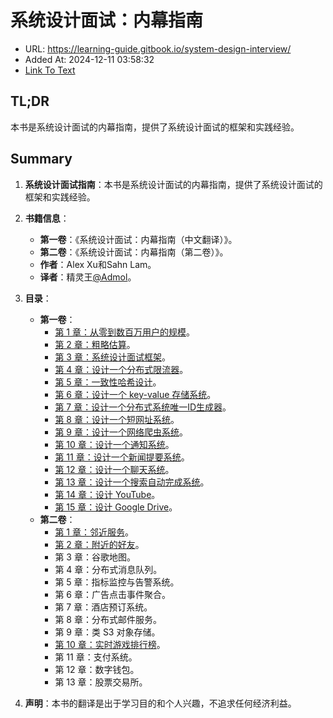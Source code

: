 # 系统设计面试：内幕指南
- URL: https://learning-guide.gitbook.io/system-design-interview/
- Added At: 2024-12-11 03:58:32
- [Link To Text](2024-12-11-系统设计面试：内幕指南_raw.md)

## TL;DR
本书是系统设计面试的内幕指南，提供了系统设计面试的框架和实践经验。

## Summary
1. **系统设计面试指南**：本书是系统设计面试的内幕指南，提供了系统设计面试的框架和实践经验。

2. **书籍信息**：
   - **第一卷**：《系统设计面试：内幕指南（中文翻译）》。
   - **第二卷**：《系统设计面试：内幕指南（第二卷）》。
   - **作者**：Alex Xu和Sahn Lam。
   - **译者**：精灵王[@Admol](https://github.com/Admol)。

3. **目录**：
   - **第一卷**：
     - [第 1 章：从零到数百万用户的规模](https://learning-guide.gitbook.io/system-design-interview/xi-tong-she-ji-mian-shi-nei-mu-zhi-nan-di-yi-juan/chapter-01-scale-from-zero-to-millions-of-users)。
     - [第 2 章：粗略估算](https://learning-guide.gitbook.io/system-design-interview/xi-tong-she-ji-mian-shi-nei-mu-zhi-nan-di-yi-juan/chapter-02-back-of-the-envelope-estimation)。
     - [第 3 章：系统设计面试框架](https://learning-guide.gitbook.io/system-design-interview/xi-tong-she-ji-mian-shi-nei-mu-zhi-nan-di-yi-juan/chapter-03-a-framework-for-system-design-interviews)。
     - [第 4 章：设计一个分布式限流器](https://learning-guide.gitbook.io/system-design-interview/xi-tong-she-ji-mian-shi-nei-mu-zhi-nan-di-yi-juan/chapter-04-design-a-rate-limiter)。
     - [第 5 章：一致性哈希设计](https://learning-guide.gitbook.io/system-design-interview/xi-tong-she-ji-mian-shi-nei-mu-zhi-nan-di-yi-juan/chapter-05-design-consistent-hashing)。
     - [第 6 章：设计一个 key-value 存储系统](https://learning-guide.gitbook.io/system-design-interview/xi-tong-she-ji-mian-shi-nei-mu-zhi-nan-di-yi-juan/chapter-06-design-a-key-value-store)。
     - [第 7 章：设计一个分布式系统唯一ID生成器](https://learning-guide.gitbook.io/system-design-interview/xi-tong-she-ji-mian-shi-nei-mu-zhi-nan-di-yi-juan/chapter-07-design-a-unique-id-generator-in-distributed-systems)。
     - [第 8 章：设计一个短网址系统](https://learning-guide.gitbook.io/system-design-interview/xi-tong-she-ji-mian-shi-nei-mu-zhi-nan-di-yi-juan/chapter-08-design-a-url-shortener)。
     - [第 9 章：设计一个网络爬虫系统](https://learning-guide.gitbook.io/system-design-interview/xi-tong-she-ji-mian-shi-nei-mu-zhi-nan-di-yi-juan/chapter-09-design-a-web-crawler)。
     - [第 10 章：设计一个通知系统](https://learning-guide.gitbook.io/system-design-interview/xi-tong-she-ji-mian-shi-nei-mu-zhi-nan-di-yi-juan/chapter-10-design-a-notification-system)。
     - [第 11 章：设计一个新闻提要系统](https://learning-guide.gitbook.io/system-design-interview/xi-tong-she-ji-mian-shi-nei-mu-zhi-nan-di-yi-juan/chapter-11-design-a-news-feed-system)。
     - [第 12 章：设计一个聊天系统](https://learning-guide.gitbook.io/system-design-interview/xi-tong-she-ji-mian-shi-nei-mu-zhi-nan-di-yi-juan/chapter-12-design-a-chat-system)。
     - [第 13 章：设计一个搜索自动完成系统](https://learning-guide.gitbook.io/system-design-interview/xi-tong-she-ji-mian-shi-nei-mu-zhi-nan-di-yi-juan/chapter-13-design-a-search-autocomplete-system)。
     - [第 14 章：设计 YouTube](https://learning-guide.gitbook.io/system-design-interview/xi-tong-she-ji-mian-shi-nei-mu-zhi-nan-di-yi-juan/chapter-14-design-youtube)。
     - [第 15 章：设计 Google Drive](https://learning-guide.gitbook.io/system-design-interview/xi-tong-she-ji-mian-shi-nei-mu-zhi-nan-di-yi-juan/chapter-15-design-google-drive)。
   - **第二卷**：
     - [第 1 章：邻近服务](https://learning-guide.gitbook.io/system-design-interview/xi-tong-she-ji-mian-shi-nei-mu-zhi-nan-di-er-juan/chapter-01-proximity-service)。
     - [第 2 章：附近的好友](https://learning-guide.gitbook.io/system-design-interview/xi-tong-she-ji-mian-shi-nei-mu-zhi-nan-di-er-juan/chapter-02-nearby-friends)。
     - 第 3 章：谷歌地图。
     - 第 4 章：分布式消息队列。
     - 第 5 章：指标监控与告警系统。
     - 第 6 章：广告点击事件聚合。
     - 第 7 章：酒店预订系统。
     - 第 8 章：分布式邮件服务。
     - 第 9 章：类 S3 对象存储。
     - [第 10 章：实时游戏排行榜](https://learning-guide.gitbook.io/system-design-interview/xi-tong-she-ji-mian-shi-nei-mu-zhi-nan-di-er-juan/chapter-10-real-time-gaming-leaderboard)。
     - 第 11 章：支付系统。
     - 第 12 章：数字钱包。
     - 第 13 章：股票交易所。

4. **声明**：本书的翻译是出于学习目的和个人兴趣，不追求任何经济利益。
